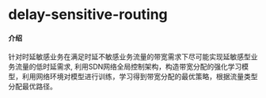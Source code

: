 # delay-sensitive-routing

#### 介绍
针对时延敏感业务在满足时延不敏感业务流量的带宽需求下尽可能实现延敏感型业务流量的低时延需求, 利用SDN网络全局控制架构，构造带宽分配的强化学习模型，利用网络环境对模型进行训练，学习得到带宽分配的最优策略，根据流量类型分配最优路径。
